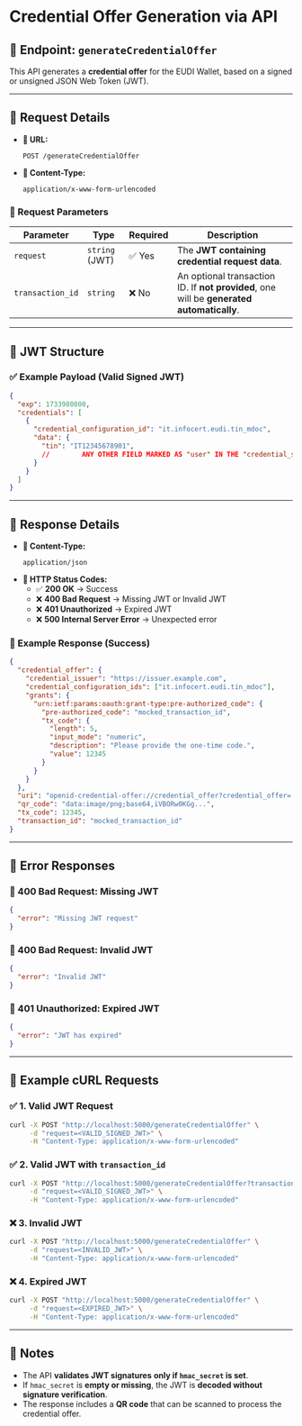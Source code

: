 # Credential Offer Generation via API

## **🔹 Endpoint: `generateCredentialOffer`**
This API generates a **credential offer** for the EUDI Wallet, based on a signed or unsigned JSON Web Token (JWT).

---

## **📌 Request Details**

- **📍 URL:**  
  ```
  POST /generateCredentialOffer
  ```
- **📜 Content-Type:**  
  ```
  application/x-www-form-urlencoded
  ```

### **🔹 Request Parameters**
| **Parameter**    | **Type**    | **Required** | **Description** |
|-----------------|------------|-------------|----------------|
| `request`      | `string` (JWT) | ✅ Yes | The **JWT containing credential request data**. |
| `transaction_id` | `string`  | ❌ No  | An optional transaction ID. If **not provided**, one will be **generated automatically**. |

---

## **📌 JWT Structure**
### **✅ Example Payload (Valid Signed JWT)**
```json
{
  "exp": 1733980800, 
  "credentials": [
    {
      "credential_configuration_id": "it.infocert.eudi.tin_mdoc",
      "data": {
        "tin": "IT12345678901",
        //        ANY OTHER FIELD MARKED AS "user" IN THE "credential_supported" METADATA
      }
    }
  ]
}
```

---

## **📌 Response Details**

- **📜 Content-Type:**  
  ```
  application/json
  ```
- **📜 HTTP Status Codes:**
  - ✅ **200 OK** → Success
  - ❌ **400 Bad Request** → Missing JWT or Invalid JWT
  - ❌ **401 Unauthorized** → Expired JWT
  - ❌ **500 Internal Server Error** → Unexpected error

### **🔹 Example Response (Success)**
```json
{
  "credential_offer": {
    "credential_issuer": "https://issuer.example.com",
    "credential_configuration_ids": ["it.infocert.eudi.tin_mdoc"],
    "grants": {
      "urn:ietf:params:oauth:grant-type:pre-authorized_code": {
        "pre-authorized_code": "mocked_transaction_id",
        "tx_code": {
          "length": 5,
          "input_mode": "numeric",
          "description": "Please provide the one-time code.",
          "value": 12345
        }
      }
    }
  },
  "uri": "openid-credential-offer://credential_offer?credential_offer=...",
  "qr_code": "data:image/png;base64,iVBORw0KGg...",
  "tx_code": 12345,
  "transaction_id": "mocked_transaction_id"
}
```

---

## **📌 Error Responses**
### **🔴 400 Bad Request: Missing JWT**
```json
{
  "error": "Missing JWT request"
}
```
### **🔴 400 Bad Request: Invalid JWT**
```json
{
  "error": "Invalid JWT"
}
```
### **🔴 401 Unauthorized: Expired JWT**
```json
{
  "error": "JWT has expired"
}
```

---

## **📌 Example cURL Requests**

### **✅ 1. Valid JWT Request**
```bash
curl -X POST "http://localhost:5000/generateCredentialOffer" \
     -d "request=<VALID_SIGNED_JWT>" \
     -H "Content-Type: application/x-www-form-urlencoded"
```

### **✅ 2. Valid JWT with `transaction_id`**
```bash
curl -X POST "http://localhost:5000/generateCredentialOffer?transaction_id=test_tx_id" \
     -d "request=<VALID_SIGNED_JWT>" \
     -H "Content-Type: application/x-www-form-urlencoded"
```

### **❌ 3. Invalid JWT**
```bash
curl -X POST "http://localhost:5000/generateCredentialOffer" \
     -d "request=<INVALID_JWT>" \
     -H "Content-Type: application/x-www-form-urlencoded"
```

### **❌ 4. Expired JWT**
```bash
curl -X POST "http://localhost:5000/generateCredentialOffer" \
     -d "request=<EXPIRED_JWT>" \
     -H "Content-Type: application/x-www-form-urlencoded"
```

---

## **📌 Notes**
- The API **validates JWT signatures** **only if `hmac_secret` is set**.  
- If `hmac_secret` is **empty or missing**, the JWT is **decoded without signature verification**.  
- The response includes a **QR code** that can be scanned to process the credential offer.
